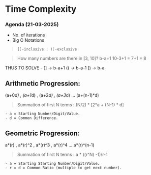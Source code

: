 # Time Complexity

### Agenda (21-03-2025)
- No. of iterations
- Big O Notations

> `[]-inclusive ; ()-exclusive`

> How many numbers are there in [3, 10]?
    b-a+1
    10-3+1 = 7+1 = 8

THUS TO SOLVE -
[] -> b-a+1
() -> b-a-1
[) -> b-a

## Arithmetic Progression:

(a+0*d) , (a+1*d) , (a+2*d) , (a+3*d) ... (a+(n-1)*d)

> Summation of first N terms : (N/2) * [2*a + (N-1) * d]

    - a = Starting Number/Digit/Value.
    - d = Common Difference.

## Geometric Progression:

a*(r) , a*(r)^2 , a*(r)^3 , a*(r)^4 ... a*(r)^(n-1)

> Summation of first N terms : a * ((r^N) -1)/r-1

    - a = Starting Starting Number/Digit/Value.
    - r = d = Common Ratio (multiple to get next number).